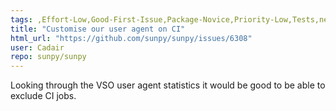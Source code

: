 ```yaml
---
tags: ,Effort-Low,Good-First-Issue,Package-Novice,Priority-Low,Tests,net
title: "Customise our user agent on CI"
html_url: "https://github.com/sunpy/sunpy/issues/6308"
user: Cadair
repo: sunpy/sunpy
---
```


Looking through the VSO user agent statistics it would be good to be able to exclude CI jobs.